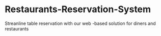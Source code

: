 # Restaurants-Reservation-System
Streanline table reservation with our web -based solution for diners and restaurants
